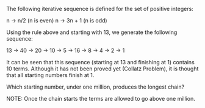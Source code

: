 The following iterative sequence is defined for the set of positive integers:

n → n/2 (n is even)
n → 3n + 1 (n is odd)

Using the rule above and starting with 13, we generate the following sequence:

13 → 40 → 20 → 10 → 5 → 16 → 8 → 4 → 2 → 1

It can be seen that this sequence (starting at 13 and finishing at 1) contains 10 terms. Although it has not been proved yet (Collatz Problem), it is thought that all starting numbers finish at 1.

Which starting number, under one million, produces the longest chain?

NOTE: Once the chain starts the terms are allowed to go above one million.

